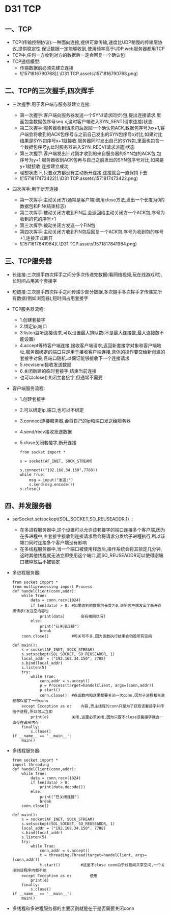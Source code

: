 # D31 TCP

## 一、TCP

- TCP(传输控制协议):一种面向连接,提供可靠传输,速度比UDP稍慢的传输层协议,提供稳定性,保证数据一定能够收到,使用频率高于UDP,web服务器都用TCP
- TCP中,任何一方收到对方的数据后一定会回复一个确认包
- TCP通信模型:
  - 传输数据前必须先建立连接
  - ![1571816790768](.\D31 TCP.assets\1571816790768.png)

## 二、TCP的三次握手,四次挥手

- 三次握手:用于客户端与服务器建立连接:
  - 第一次握手:客户端向服务器发送一个SYN(请求同步)包,提出连接请求,里面包含数据包序号seq x,这时客户端进入SYN_SENT(请求连接)状态
  - 第二次握手:服务器收到请求包后返回一个确认包ACK,数据包序号为x+1,客户端会将收到的ACK包序号与之前自己发出的SYN包序号x对比,如果对比结果是SYN包序号x+1就接收.服务器同时发出自己的SYN包,里面也包含一个数据包序号y,此时服务器进入SYN_RECV(请求派遣)状态
  - 第三次握手:客户端发出针对刚才收到的来自服务器的SYN包的ACK包,包序号为y+1,服务器收到ACK包再与自己之前发出的SYN包序号对比,如果是y+1就接收,连接建立成功
  - 理想状态下,只要双方都没有主动断开连接,连接就会一直保持下去
  - ![1571817473422](.\D31 TCP.assets\1571817473422.png)

- 四次挥手:用于断开连接
  - 第一次挥手:主动关闭方(通常是客户端)调用close方法,发出一个长度为0的数据包和FIN(结束标志)
  - 第二次挥手:被动关闭方收到FIN后,会返回给主动关闭方一个ACK包,序号为收到的包的序号+1
  - 第三次挥手:被动关闭方发送一个FIN包
  - 第四次挥手:主动关闭方收到FIN包后回复一个ACK包.序号为收到包的序号+1,连接正式断开
  - ![1571817841984](.\D31 TCP.assets\1571817841984.png)

## 三、TCP服务器

- 长连接:三次握手四次挥手之间分多次传递完数据(看网络视频,玩在线游戏时),长时间占用某个套接字

- 短链接:三次握手四次挥手之间传递少部分数据,多次握手多次挥手才传递完所有数据(例如浏览器),短时间占用套接字

- TCP服务器流程:

  - 1.创建套接字
  - 2.绑定ip,端口
  - 3.listen监听连接请求,可以设置最大排队数(不是最大连接数,最大连接数不能设置)
  - 4.accept等待客户端连接,接收客户端请求,返回新套接字对象和客户端地址,服务器绑定的端口只是用于接收客户端连接,具体的操作要交给新创建的套接字对象,且端口随机.以保证能够接收下一个连接请求
  - 5.recv/send接收发送数据
  - 6.关闭新建的临时套接字,结束当前连接
  - 也可以close()关闭主套接字,但通常不需要

- 客户端服务流程:

  - 1.创建套接字

  - 2.可以绑定ip,端口,也可以不绑定

  - 3.connect连接服务器,会将自己的ip和端口发送给服务器

  - 4.send/recv接收发送数据

  - 5.close关闭套接字,断开连接

    ```
    from socket import *
    
    s = socket(AF_INET, SOCK_STREAM)
    
    s.connect(("192.168.34.150",7788))
    while True:
        msg = input("发送:")
        s.send(msg.encode())
    s.close()
    ```

    

## 四、并发服务器

- serSocket.setsockopt(SOL_SOCKET,SO_REUSEADDR,1）:

  - 在多进程服务器中,这个设置可以允许该套接字的端口连接多个客户端,因为在多进程中,主套接字接收到连接请求后会将请求分发给子进程执行,所以该端口同时连接多个客户端没有影响
  - 在多线程服务器中,当一个端口被使用释放后,操作系统会将其锁定几分钟,这时其他线程就无法立即使用这个端口,而SO_REUSEADDR可以使得刚端口被释放后不被锁定

- 多进程服务器:

  ```
  from socket import *
  from multiprocessing import Process
  def handelClient(conn,addr):
      while True:
          data = conn.recv(1024)
          if len(data) > 0:	#如果收到的数据包长度为0,说明客户端发出了断开连接请求(发送空内容也
              print(data)		会有相同状况)
          else:
              print("已关闭连接")
              break
      conn.close()			#可关可不关,因为函数执行结束会销毁所有空间
  
  def main():
      s = socket(AF_INET, SOCK_STREAM)
      s.setsockopt(SOL_SOCKET, SO_REUSEADDR, 1)
      local_addr = ("192.168.34.150", 7788)
      s.bind(local_addr)
      s.listen(5)
      try:
          while True:
              conn,addr = s.accept()
              p = Process(target=handelClient, args=(conn,addr))
              p.start()
              conn.close()  #在函数内和这里都要关闭一次conn,因为子进程和主进程都保留了一份conn
      except Exception as e:	内容,而主线程的conn只是为了获取该套接字并传给子进程,所以可以立即
          print(e)			关闭,这里必须关闭,因为只要不close该套接字就会一直存在占用内存
      finally:
          s.close()		
  if __name__ == '__main__':
      main()
  ```

- 多线程服务器:

  ```
  from socket import *
  import threading
  def handelClient(conn,addr):
      while True:
          data = conn.recv(1024)
          if len(data) > 0:
              print(data.decode())
          else:
              print("已关闭连接")
              break
      conn.close()
  
  def main():
      s = socket(AF_INET, SOCK_STREAM)
      s.setsockopt(SOL_SOCKET, SO_REUSEADDR, 1)
      local_addr = ("192.168.34.150", 7788)
      s.bind(local_addr)
      s.listen(5)
      try:
          while True:
              conn,addr = s.accept()
              t = threading.Thread(target=handelClient, args=(conn,addr))
              t.start()			#这里不close conn由于线程间共享空间,一个关闭则该程序内都不能
      except Exception as e:		使用
          print(e)
      finally:
          s.close()
  if __name__ == '__main__':
      main()
  ```

- 多线程和多进程服务器的主要区别就是在于是否需要关闭conn